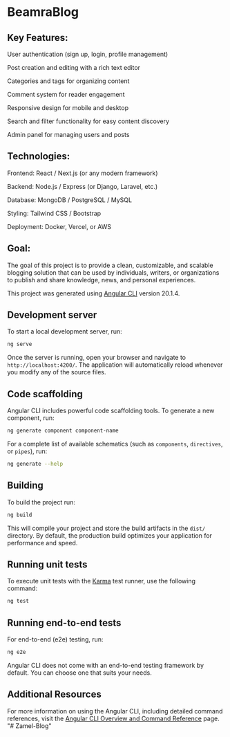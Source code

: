 # BeamraBlog

## Key Features:

User authentication (sign up, login, profile management)

Post creation and editing with a rich text editor

Categories and tags for organizing content

Comment system for reader engagement

Responsive design for mobile and desktop

Search and filter functionality for easy content discovery

Admin panel for managing users and posts

## Technologies:

Frontend: React / Next.js (or any modern framework)

Backend: Node.js / Express (or Django, Laravel, etc.)

Database: MongoDB / PostgreSQL / MySQL

Styling: Tailwind CSS / Bootstrap

Deployment: Docker, Vercel, or AWS

## Goal:
The goal of this project is to provide a clean, customizable, and scalable blogging solution that can be used by individuals, writers, or organizations to publish and share knowledge, news, and personal experiences.

This project was generated using [Angular CLI](https://github.com/angular/angular-cli) version 20.1.4.

## Development server

To start a local development server, run:

```bash
ng serve
```

Once the server is running, open your browser and navigate to `http://localhost:4200/`. The application will automatically reload whenever you modify any of the source files.

## Code scaffolding

Angular CLI includes powerful code scaffolding tools. To generate a new component, run:

```bash
ng generate component component-name
```

For a complete list of available schematics (such as `components`, `directives`, or `pipes`), run:

```bash
ng generate --help
```

## Building

To build the project run:

```bash
ng build
```

This will compile your project and store the build artifacts in the `dist/` directory. By default, the production build optimizes your application for performance and speed.

## Running unit tests

To execute unit tests with the [Karma](https://karma-runner.github.io) test runner, use the following command:

```bash
ng test
```

## Running end-to-end tests

For end-to-end (e2e) testing, run:

```bash
ng e2e
```

Angular CLI does not come with an end-to-end testing framework by default. You can choose one that suits your needs.

## Additional Resources

For more information on using the Angular CLI, including detailed command references, visit the [Angular CLI Overview and Command Reference](https://angular.dev/tools/cli) page.
"# Zamel-Blog" 

